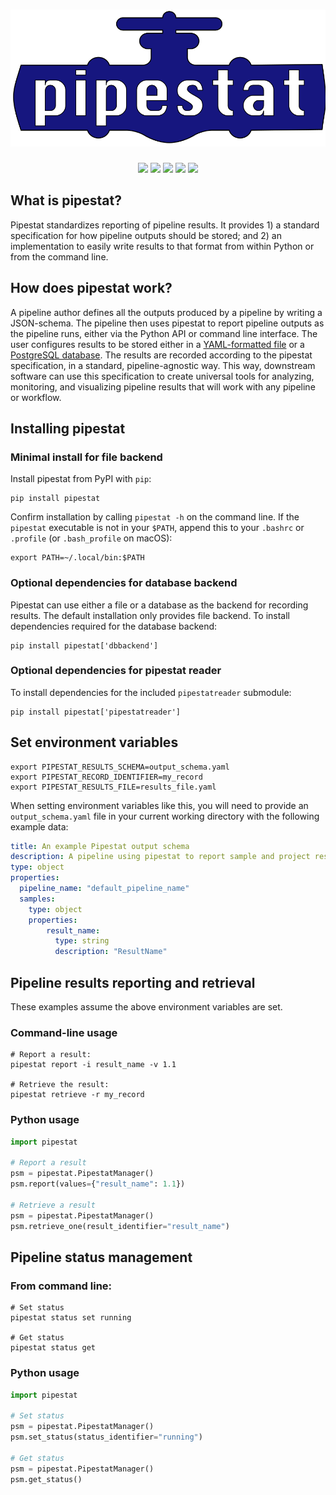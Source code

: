 # <img src="https://raw.githubusercontent.com/pepkit/pipestat/master/docs/img/pipestat_logo.svg?sanitize=true" alt="pipestat" class="img-header"/>

<p align="center">
<a href="https://pep.databio.org" alt="PEP compatible"><img src="https://pepkit.github.io/img/PEP-compatible-green.svg"/></a>
<a href="https://github.com/pepkit/pipestat/actions/workflows/run-pytest.yml" alt="Run pytests"><img src="https://github.com/pepkit/pipestat/workflows/Run%20pytests/badge.svg"/></a>
<a href="https://codecov.io/gh/pepkit/pipestat" alt="codecov"><img src="https://codecov.io/gh/pepkit/pipestat/branch/master/graph/badge.svg"/></a>
<a href="https://pypi.org/project/pipestat" alt="PyPI badge"><img src="https://img.shields.io/pypi/v/eido"/></a>
<a href="https://github.com/pepkit/pipestat" alt="GitHub source code"><img src="https://img.shields.io/badge/source-github-354a75?logo=github"/></a>
</p>


## What is pipestat?

Pipestat standardizes reporting of pipeline results. It provides 1) a standard specification for how pipeline outputs should be stored; and 2) an implementation to easily write results to that format from within Python or from the command line.

## How does pipestat work?

A pipeline author defines all the outputs produced by a pipeline by writing a JSON-schema. The pipeline then uses pipestat to report pipeline outputs as the pipeline runs, either via the Python API or command line interface. The user configures results to be stored either in a [YAML-formatted file](https://yaml.org/spec/1.2/spec.html) or a [PostgreSQL database](https://www.postgresql.org/). The results are recorded according to the pipestat specification, in a standard, pipeline-agnostic way. This way, downstream software can use this specification to create universal tools for analyzing, monitoring, and visualizing pipeline results that will work with any pipeline or workflow.

<!-- TODO: This needs a graphical representation here. -->


## Installing pipestat

### Minimal install for file backend

Install pipestat from PyPI with `pip`: 

```
pip install pipestat
```

Confirm installation by calling `pipestat -h` on the command line. If the `pipestat` executable is not in your `$PATH`, append this to your `.bashrc` or `.profile` (or `.bash_profile` on macOS):

```console
export PATH=~/.local/bin:$PATH
```

### Optional dependencies for database backend

Pipestat can use either a file or a database as the backend for recording results. The default installation only provides file backend. To install dependencies required for the database backend:

```
pip install pipestat['dbbackend']
```

### Optional dependencies for pipestat reader

To install dependencies for the included `pipestatreader` submodule:

```
pip install pipestat['pipestatreader']
```

## Set environment variables

<!-- TODO: What is going on here? This needs a sentence of explanation before jumping into a code block -->

```console
export PIPESTAT_RESULTS_SCHEMA=output_schema.yaml
export PIPESTAT_RECORD_IDENTIFIER=my_record
export PIPESTAT_RESULTS_FILE=results_file.yaml
```

When setting environment variables like this, you will need to provide an `output_schema.yaml` file in your current working directory with the following example data:

```yaml
title: An example Pipestat output schema
description: A pipeline using pipestat to report sample and project results.
type: object
properties:
  pipeline_name: "default_pipeline_name"
  samples:
    type: object
    properties:
        result_name:
          type: string
          description: "ResultName"
```

## Pipeline results reporting and retrieval

These examples assume the above environment variables are set.

### Command-line usage

```console
# Report a result:
pipestat report -i result_name -v 1.1

# Retrieve the result:
pipestat retrieve -r my_record
```

### Python usage

```python
import pipestat

# Report a result
psm = pipestat.PipestatManager()
psm.report(values={"result_name": 1.1})

# Retrieve a result
psm = pipestat.PipestatManager()
psm.retrieve_one(result_identifier="result_name")
```

## Pipeline status management

### From command line:



```console
# Set status
pipestat status set running

# Get status
pipestat status get
```

### Python usage


```python
import pipestat

# Set status
psm = pipestat.PipestatManager()
psm.set_status(status_identifier="running")

# Get status
psm = pipestat.PipestatManager()
psm.get_status()
```
